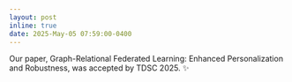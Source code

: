 ```yaml
---
layout: post
inline: true
date: 2025-May-05 07:59:00-0400
---
```


Our paper, Graph-Relational Federated Learning: Enhanced Personalization and Robustness, was accepted by TDSC 2025.
:sparkles: 
